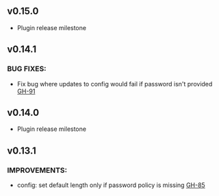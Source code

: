 ## v0.15.0

* Plugin release milestone

## v0.14.1

### BUG FIXES:

* Fix bug where updates to config would fail if password isn't provided [GH-91](https://github.com/hashicorp/vault-plugin-secrets-ad/pull/91)

## v0.14.0

* Plugin release milestone

## v0.13.1

### IMPROVEMENTS:

* config: set default length only if password policy is missing [GH-85](https://github.com/hashicorp/vault-plugin-secrets-ad/pull/85)
